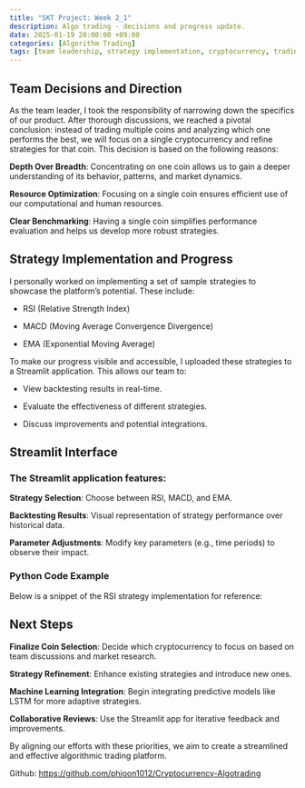 ```yaml
---
title: "SKT Project: Week 2_1"
description: Algo trading - decisions and progress update.
date: 2025-01-19 20:00:00 +09:00
categories: [Algorithm Trading]
tags: [team leadership, strategy implementation, cryptocurrency, trading, python]
---
```


## Team Decisions and Direction

As the team leader, I took the responsibility of narrowing down the specifics of our product. After thorough discussions, we reached a pivotal conclusion: instead of trading multiple coins and analyzing which one performs the best, we will focus on a single cryptocurrency and refine strategies for that coin. This decision is based on the following reasons:

**Depth Over Breadth**: Concentrating on one coin allows us to gain a deeper understanding of its behavior, patterns, and market dynamics.

**Resource Optimization**: Focusing on a single coin ensures efficient use of our computational and human resources.

**Clear Benchmarking**: Having a single coin simplifies performance evaluation and helps us develop more robust strategies.

## Strategy Implementation and Progress

I personally worked on implementing a set of sample strategies to showcase the platform’s potential. These include:

   - RSI (Relative Strength Index)

   - MACD (Moving Average Convergence Divergence)

  - EMA (Exponential Moving Average)

To make our progress visible and accessible, I uploaded these strategies to a Streamlit application. This allows our team to:

* View backtesting results in real-time.

* Evaluate the effectiveness of different strategies.

* Discuss improvements and potential integrations.

## Streamlit Interface

### The Streamlit application features:

**Strategy Selection**: Choose between RSI, MACD, and EMA.

**Backtesting Results**: Visual representation of strategy performance over historical data.

**Parameter Adjustments**: Modify key parameters (e.g., time periods) to observe their impact.

### Python Code Example

Below is a snippet of the RSI strategy implementation for reference:


## Next Steps

**Finalize Coin Selection**: Decide which cryptocurrency to focus on based on team discussions and market research.

**Strategy Refinement**: Enhance existing strategies and introduce new ones.

**Machine Learning Integration**: Begin integrating predictive models like LSTM for more adaptive strategies.

**Collaborative Reviews**: Use the Streamlit app for iterative feedback and improvements.

By aligning our efforts with these priorities, we aim to create a streamlined and effective algorithmic trading platform.

Github: <https://github.com/phjoon1012/Cryptocurrency-Algotrading>

